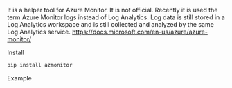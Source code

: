 It is a helper tool for Azure Monitor. It is not official.
Recently it is used the term Azure Monitor logs instead of Log Analytics. Log data is still stored in a Log Analytics workspace and is still collected and analyzed by the same Log Analytics service.
https://docs.microsoft.com/en-us/azure/azure-monitor/

Install
```sh
pip install azmonitor
```

Example
```python
```
